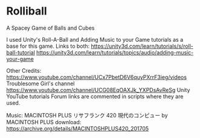 # Rolliball
A Spacey Game of Balls and Cubes


I used Unity's Roll-A-Ball and Adding Music to your Game tutorials as a base for this game. Links to both:
https://unity3d.com/learn/tutorials/s/roll-ball-tutorial
https://unity3d.com/learn/tutorials/topics/audio/adding-music-your-game

Other Credits:
https://www.youtube.com/channel/UCx7PbetD6V6quyPXrrF3ieg/videos Troublesome Girl's channel
https://www.youtube.com/channel/UCG08EqOAXJk_YXPDsAvReSg Unity YouTube tutorials
Forum links are commented in scripts where they are used.

Music: MACINTOSH PLUS リサフランク 420 現代のコンピュー by MACINTOSH PLUS
download: https://archive.org/details/MACINTOSHPLUS420_201705
